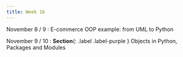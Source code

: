 ```yaml
---
title: Week 16
---
```


November 8 / 9
: E-commerce OOP example: from UML  to Python

November 9 / 10
: **Section**{: .label .label-purple } Objects in Python, Packages and Modules
